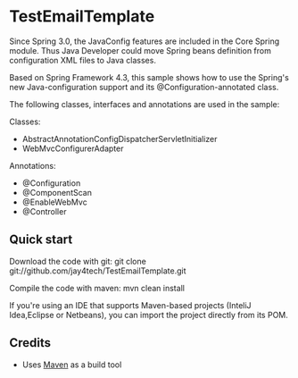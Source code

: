 # TestEmailTemplate #

Since Spring 3.0, the JavaConfig features are included in the Core Spring module. Thus Java Developer could move Spring beans definition from configuration XML files to Java classes.

Based on Spring Framework 4.3, this sample shows how to use the Spring's new Java-configuration support and its @Configuration-annotated class.

The following classes, interfaces and annotations are used in the sample:


Classes:

* AbstractAnnotationConfigDispatcherServletInitializer
* WebMvcConfigurerAdapter

Annotations:

* @Configuration
* @ComponentScan
* @EnableWebMvc
* @Controller

## Quick start ##

Download the code with git:
git clone git://github.com/jay4tech/TestEmailTemplate.git

Compile the code with maven:
mvn clean install

If you're using an IDE that supports Maven-based projects (InteliJ Idea,Eclipse or Netbeans), you can import the project directly from its POM. 

## Credits ##

* Uses [Maven](http://maven.apache.org/) as a build tool
